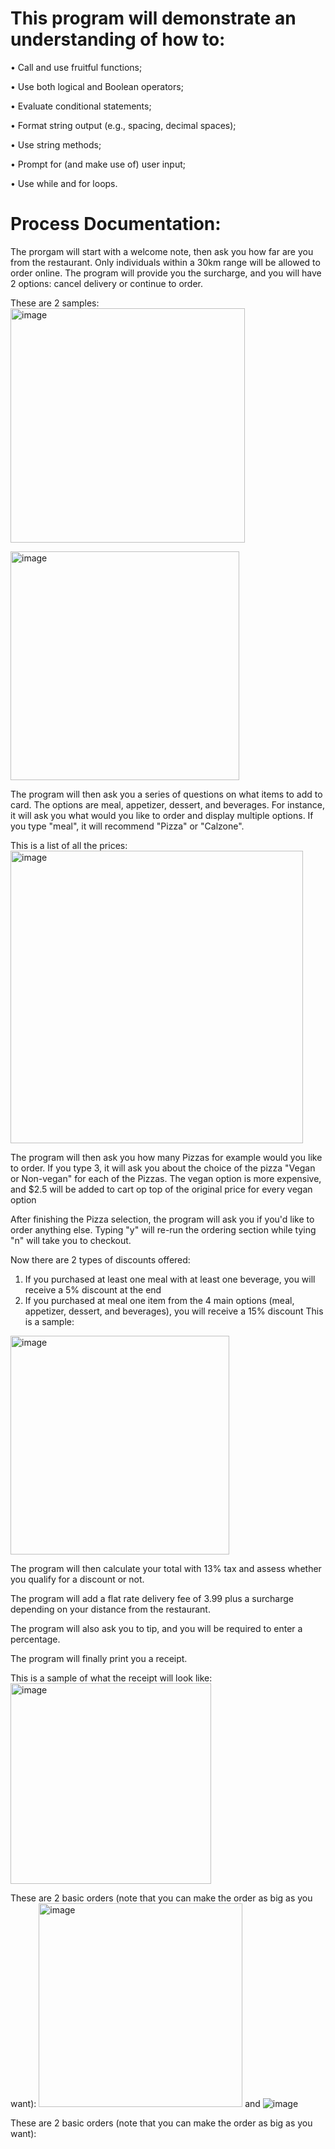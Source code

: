 # This program will demonstrate an understanding of how to:
• Call and use fruitful functions;

• Use both logical and Boolean operators;

• Evaluate conditional statements;

• Format string output (e.g., spacing, decimal spaces);

• Use string methods;

• Prompt for (and make use of) user input;

• Use while and for loops.

# Process Documentation:
The prorgam will start with a welcome note, then ask you how far are you from the restaurant. Only individuals within a 30km range will be allowed to order online. The program will provide you the surcharge, and you will have 2 options: cancel delivery or continue to order.

These are 2 samples:
<img width="375" alt="image" src="https://user-images.githubusercontent.com/119257994/209269352-c315e364-e8c9-4688-b76d-59877fa72784.png">

<img width="366" alt="image" src="https://user-images.githubusercontent.com/119257994/209269381-97bef511-0265-42aa-8a72-1557a6e9717b.png">

The program will then ask you a series of questions on what items to add to card. The options are meal, appetizer, dessert, and beverages. For instance, it will ask you what would you like to order and display multiple options. If you type "meal", it will recommend "Pizza" or "Calzone". 

This is a list of all the prices:
<img width="468" alt="image" src="https://user-images.githubusercontent.com/119257994/209269228-e76f2914-ae56-4370-95e2-6cda512fba6b.png">

The program will then ask you how many Pizzas for example would you like to order. If you type 3, it will ask you about the choice of the pizza "Vegan or Non-vegan" for each of the Pizzas. The vegan option is more expensive, and $2.5 will be added to cart op top of the original price for every vegan option

After finishing the Pizza selection, the program will ask you if you'd like to order anything else. Typing "y" will re-run the ordering section while tying "n" will take you to checkout.

Now there are 2 types of discounts offered:
1. If you purchased at least one meal with at least one beverage, you will receive a 5% discount at the end
2. If you purchased at meal one item from the 4 main options (meal, appetizer, dessert, and beverages), you will receive a 15% discount
This is a sample:
<img width="350" alt="image" src="https://user-images.githubusercontent.com/119257994/209269181-80e7eed5-6f98-411c-82a6-382da01e3e51.png">

The program will then calculate your total with 13% tax and assess whether you qualify for a discount or not.

The program will add a flat rate delivery fee of 3.99 plus a surcharge depending on your distance from the restaurant.

The program will also ask you to tip, and you will be required to enter a percentage.

The program will finally print you a receipt.

This is a sample of what the receipt will look like:
<img width="321" alt="image" src="https://user-images.githubusercontent.com/119257994/209269437-9758222f-f127-4868-856f-24155b22b678.png">

These are 2 basic orders (note that you can make the order as big as you want):
<img width="326" alt="image" src="https://user-images.githubusercontent.com/119257994/209269573-f2b8f19f-ddc0-4c63-ad5f-d6a77f4d27d8.png">
and
![image](https://user-images.githubusercontent.com/119257994/209269622-fadcaa09-94df-439b-bd9b-0f13ca17405d.png)


These are 2 basic orders (note that you can make the order as big as you want):
